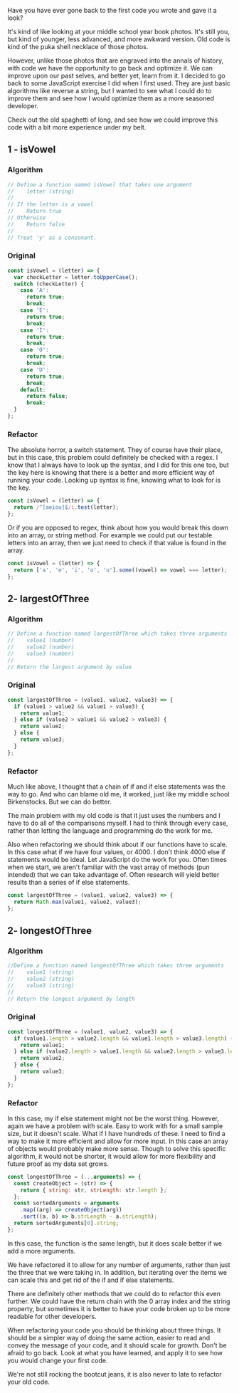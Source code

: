 Have you have ever gone back to the first code you wrote and gave it a look?

It's kind of like looking at your middle school year book photos. It's still you, but kind of younger, less advanced, and more awkward version. Old code is kind of the puka shell necklace of those photos.

However, unlike those photos that are engraved into the annals of history, with code we have the opportunity to go back and optimize it. We can improve upon our past selves, and better yet, learn from it. I decided to go back to some JavaScript exercise I did when I first used. They are just basic algorithms like reverse a string, but I wanted to see what I could do to improve them and see how I would optimize them as a more seasoned developer.

Check out the old spaghetti of long, and see how we could improve this code with a bit more experience under my belt.

## 1 - isVowel

### Algorithm

```js
// Define a function named isVowel that takes one argument
//    letter (string)
//
// If the letter is a vowel
//    Return true
// Otherwise
//    Return false
//
// Treat 'y' as a consonant.
```

### Original

```js
const isVowel = (letter) => {
  var checkLetter = letter.toUpperCase();
  switch (checkLetter) {
    case 'A':
      return true;
      break;
    case 'E':
      return true;
      break;
    case 'I':
      return true;
      break;
    case 'O':
      return true;
      break;
    case 'U':
      return true;
      break;
    default:
      return false;
      break;
  }
};
```

### Refactor

The absolute horror, a switch statement. They of course have their place, but in this case, this problem could definitely be checked with a regex. I know that I always have to look up the syntax, and I did for this one too, but the key here is knowing that there is a better and more efficient way of running your code. Looking up syntax is fine, knowing what to look for is the key.

```js
const isVowel = (letter) => {
  return /^[aeiou]$/i.test(letter);
};
```

Or if you are opposed to regex, think about how you would break this down into an array, or string method. For example we could put our testable letters into an array, then we just need to check if that value is found in the array.

```js
const isVowel = (letter) => {
  return ['a', 'e', 'i', 'o', 'u'].some((vowel) => vowel === letter);
};
```

## 2- largestOfThree

### Algorithm

```js
// Define a function named largestOfThree which takes three arguments
//    value1 (number)
//    value2 (number)
//    value3 (number)
//
// Return the largest argument by value
```

### Original

```js
const largestOfThree = (value1, value2, value3) => {
  if (value1 > value2 && value1 > value3) {
    return value1;
  } else if (value2 > value1 && value2 > value3) {
    return value2;
  } else {
    return value3;
  }
};
```

### Refactor

Much like above, I thought that a chain of if and if else statements was the way to go. And who can blame old me, it worked, just like my middle school Birkenstocks. But we can do better.

The main problem with my old code is that it just uses the numbers and I have to do all of the comparisons myself. I had to think through every case, rather than letting the language and programming do the work for me.

Also when refactoring we should think about if our functions have to scale. In this case what if we have four values, or 4000. I don't think 4000 else if statements would be ideal. Let JavaScript do the work for you. Often times when we start, we aren't familiar with the vast array of methods (pun intended) that we can take advantage of. Often research will yield better results than a series of if else statements.

```js
const largestOfThree = (value1, value2, value3) => {
  return Math.max(value1, value2, value3);
};
```

## 2- longestOfThree

### Algorithm

```js
//Define a function named longestOfThree which takes three arguments
//    value1 (string)
//    value2 (string)
//    value3 (string)
//
// Return the longest argument by length
```

### Original

```js
const longestOfThree = (value1, value2, value3) => {
  if (value1.length > value2.length && value1.length > value3.length) {
    return value1;
  } else if (value2.length > value1.length && value2.length > value3.length) {
    return value2;
  } else {
    return value3;
  }
};
```

### Refactor

In this case, my if else statement might not be the worst thing. However, again we have a problem with scale. Easy to work with for a small sample size, but it doesn't scale. What if I have hundreds of these. I need to find a way to make it more efficient and allow for more input. In this case an array of objects would probably make more sense. Though to solve this specific algorithm, it would not be shorter, it would allow for more flexibility and future proof as my data set grows.

```js
const longestOfThree = (...arguments) => {
  const createObject = (str) => {
    return { string: str, strLength: str.length };
  };
  const sortedArguments = arguments
    .map((arg) => createObject(arg))
    .sort((a, b) => b.strLength - a.strLength);
  return sortedArguments[0].string;
};
```

In this case, the function is the same length, but it does scale better if we add a more arguments.

We have refactored it to allow for any number of arguments, rather than just the three that we were taking in.  In addition, but iterating over the items we can scale this and get rid of the if and if else statements.

There are definitely other methods that we could do to refactor this even further. We could have the return chain with the 0 array index and the string property, but sometimes it is better to have your code broken up to be more readable for other developers.

When refactoring your code you should be thinking about three things.  It should be a simpler way of doing the same action, easier to read and convey the message of your code, and it should scale for growth.  Don't be afraid to go back.  Look at what you have learned, and apply it to see how you would change your first code.

We're not still rocking the bootcut jeans, it is also never to late to refactor your old code.
